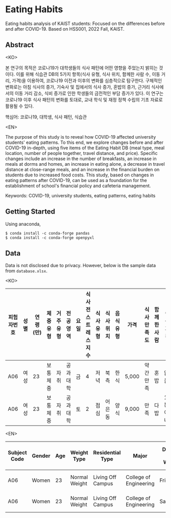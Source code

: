 # Eating Habits

Eating habits analysis of KAIST students: Focused on the differences before and after COVID-19. Based on HSS001, 2022 Fall, KAIST.

## Abstract

\<KO\>

본 연구의 목적은 코로나19가 대학생들의 식사 패턴에 어떤 영향을 주었는지 밝히는 것이다. 이를 위해 식습관 DB의 5가지 항목(식사 유형, 식사 위치, 함께한 사람 수, 이동 거리, 가격)을 이용하여, 코로나19 이전과 이후의 변화를 심층적으로 탐구한다. 구체적인 변화로는 아침 식사의 증가, 기숙사 및 집에서의 식사 증가, 혼밥의 증가, 근거리 식사에서의 이동 거리 감소, 식비 증가로 인한 학생들의 금전적인 부담 증가가 있다. 이 연구는 코로나19 이후 식사 패턴의 변화를 토대로, 교내 학식 및 재정 정책 수립의 기초 자료로 활용될 수 있다.

핵심어: 코로나19, 대학생, 식사 패턴, 식습관

\<EN\>

The purpose of this study is to reveal how COVID-19 affected university students' eating patterns. To this end, we explore changes before and after COVID-19 in-depth, using five items of the Eating Habit DB (meal type, meal location, number of people together, travel distance, and price). Specific changes include an increase in the number of breakfasts, an increase in meals at dorms and homes, an increase in eating alone, a decrease in travel distance at close-range meals, and an increase in the financial burden on students due to increased food costs. This study, based on changes in eating patterns after COVID-19, can be used as a foundation for the establishment of school's financial policy and cafeteria management.

Keywords: COVID-19, university students, eating patterns, eating habits

## Getting Started

Using anaconda,

```shell
$ conda install -c conda-forge pandas
$ conda install -c conda-forge openpyxl
```

## Data

Data is not disclosed due to privacy. However, below is the sample data from `database.xlsx`.

\<KO\>

| 피험자번호 | 성별 | 연령(만) | 체중유형 | 거주유형 | 전공영역 | 요일 | 식사전스트레스지수 | 식사유형 | 식사위치 | 음식유형 | 가격 | 식사만족도 | 함께한사람 | 이동거리 | 식사시간 | 이동수단 |
| ------- | --- | ------ | ------ | ------ | ------ | --- | ------------- | ------ | ------ | ------ | --- | ------- | ------- | ------ | ------ | ------ |
| A06     | 여성 | 23     | 보통체중  | 자취   | 공과대학 | 금   | 4             | 저녁    | 북측    | 한식    | 5,000 | 약간만족 | 혼밥     | 없음    | 30분이내 | 도보   |
| A06     | 여성 | 23     | 보통체중  | 자취   | 공과대학 | 토   | 2             | 점심    | 어은동   | 양식    | 9,000 | 만족   | 다밥     | 15분이내 | 30분이상 | 도보   |

\<EN\>

| Subject Code | Gender | Age | Weight Type | Residential Type | Major | Day of the Week | Stress Index Before Meal | Meal Type | Meal Location | Food Type | Price | Satisfaction | Number of People Together | Distance Traveled | Duration | Transportation |
| ------- | --- | ------ | ------ | ------ | ------ | --- | ------------- | ------ | ------ | ------ | --- | ------- | ------- | ------ | ------ | ------ |
| A06 | Women | 23 | Normal Weight | Living Off Campus | College of Engineering | Friday | 4 | Dinner | North Cafeteria | Korean | 5,000 | A Little Satisfied | Eating Alone | None | Within 30 minutes | Walk |
| A06 | Women | 23 | Normal Weight | Living Off Campus | College of Engineering | Saturday | 4 | Lunch | Eoeun-dong | Western | 9,000 | Satisfied | With Others | Within 15 minutes | Over 30 minutes | Walk |
